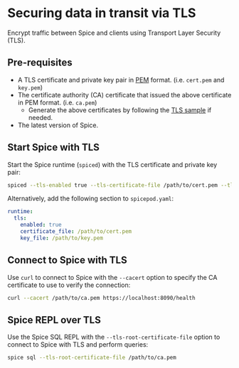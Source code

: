 # Securing data in transit via TLS

Encrypt traffic between Spice and clients using Transport Layer Security (TLS).

## Pre-requisites

- A TLS certificate and private key pair in [PEM](https://en.wikipedia.org/wiki/Privacy-Enhanced_Mail) format. (i.e. `cert.pem` and `key.pem`)
- The certificate authority (CA) certificate that issued the above certificate in PEM format. (i.e. `ca.pem`)
  - Generate the above certificates by following the [TLS sample](https://github.com/spiceai/samples/tree/trunk/tls) if needed.
- The latest version of Spice.

## Start Spice with TLS

Start the Spice runtime (`spiced`) with the TLS certificate and private key pair:

```bash
spiced --tls-enabled true --tls-certificate-file /path/to/cert.pem --tls-private-key-file /path/to/key.pem
```

Alternatively, add the following section to `spicepod.yaml`:

```yaml
runtime:
  tls:
    enabled: true
    certificate_file: /path/to/cert.pem
    key_file: /path/to/key.pem
```

## Connect to Spice with TLS

Use `curl` to connect to Spice with the `--cacert` option to specify the CA certificate to use to verify the connection:

```bash
curl --cacert /path/to/ca.pem https://localhost:8090/health
```

## Spice REPL over TLS

Use the Spice SQL REPL with the `--tls-root-certificate-file` option to connect to Spice with TLS and perform queries:

```bash
spice sql --tls-root-certificate-file /path/to/ca.pem
```
